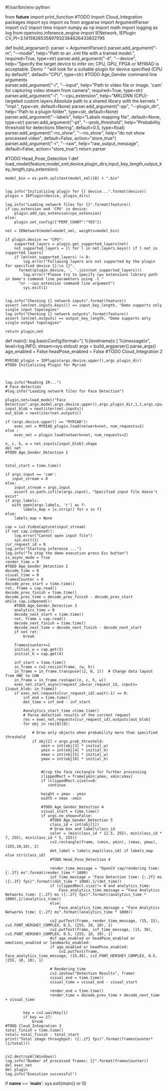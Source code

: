#!/usr/bin/env python


from __future__ import print_function
#TODO Import Cloud_Integration packages
import sys
import os
from argparse import ArgumentParser
import cv2
import time
import numpy as np
import math
import logging as log
from openvino.inference_engine import IENetwork, IEPlugin
CV_PI=3.1415926535897932384626433832795

def build_argparser():
    parser = ArgumentParser()
    parser.add_argument("-m", "--model", help="Path to an .xml file with a trained model.", required=True, type=str)
    parser.add_argument("-d", "--device",
                        help="Specify the target device to infer on; CPU, GPU, FPGA or MYRIAD is acceptable. Demo "
                             "will look for a suitable plugin for device specified (CPU by default)", default="CPU",
                        type=str)
    #TODO Age_Gender command line arguments				
    parser.add_argument("-i", "--input",
                        help="Path to video file or image. 'cam' for capturing video stream from camera", required=True,
                        type=str)
    parser.add_argument("-l", "--cpu_extension",
                        help="MKLDNN (CPU)-targeted custom layers.Absolute path to a shared library with the kernels "
                             "impl.", type=str, default=None)
    parser.add_argument("-pp", "--plugin_dir", help="Path to a plugin folder", type=str, default=None)  
    parser.add_argument("--labels", help="Labels mapping file", default=None, type=str)
    parser.add_argument("-pt", "--prob_threshold", help="Probability threshold for detections filtering",
                        default=0.5, type=float)
    parser.add_argument("-no_show", "--no_show", help="do not show processed video",
                        default=False, action="store_true")
    parser.add_argument("-r", "--raw", help="raw_output_message",
                        default=False, action="store_true")
    return parser

#TODO Head_Pose_Detection 1
def load_model(feature,model_xml,device,plugin_dirs,input_key_length,output_key_length,cpu_extension):

    model_bin = os.path.splitext(model_xml)[0] + ".bin"


    log.info("Initializing plugin for {} device...".format(device))
    plugin = IEPlugin(device, plugin_dirs)

    log.info("Loading network files for {}".format(feature))
    if cpu_extension and 'CPU' in device:
        plugin.add_cpu_extension(cpu_extension)
    else:
        plugin.set_config({"PERF_COUNT":"YES"})

    net = IENetwork(model=model_xml, weights=model_bin)

    if plugin.device == "CPU":
        supported_layers = plugin.get_supported_layers(net)
        not_supported_layers = [l for l in net.layers.keys() if l not in supported_layers]
        if len(not_supported_layers) != 0:
            log.error("Following layers are not supported by the plugin for specified device {}:\n {}".
		  format(plugin.device, ', '.join(not_supported_layers)))
            log.error("Please try to specify cpu extensions library path in demo's command line parameters using -l "
		  "or --cpu_extension command line argument")
            sys.exit(1)


    log.info("Checking {} network inputs".format(feature))
    assert len(net.inputs.keys()) == input_key_length, "Demo supports only single input topologies"
    log.info("Checking {} network outputs".format(feature))
    assert len(net.outputs) == output_key_length, "Demo supports only single output topologies"

    return plugin,net


def main():
    log.basicConfig(format="[ %(levelname)s ] %(message)s", level=log.INFO, stream=sys.stdout)
    args = build_argparser().parse_args()
    age_enabled = False
    headPose_enabled = False
    #TODO Cloud_Integration 2


    MYRIAD_plugin = IEPlugin(args.device.upper(),args.plugin_dir)
    #TODO Initializing Plugin for Myriad



    log.info("Reading IR...")
    # Face detection
    #log.info("Loading network files for Face Detection")

    plugin,net=load_model("Face Detection",args.model,args.device.upper(),args.plugin_dir,1,1,args.cpu_extension)
    input_blob = next(iter(net.inputs))
    out_blob = next(iter(net.outputs))

    if (args.device.upper() == "MYRIAD"):
        exec_net = MYRIAD_plugin.load(network=net, num_requests=2)
    else :
        exec_net = plugin.load(network=net, num_requests=2)

    n, c, h, w = net.inputs[input_blob].shape
    del net
    #TODO Age_Gender_Detection 1


    total_start = time.time()

    if args.input == 'cam':
       input_stream = 0
    else:
        input_stream = args.input
        assert os.path.isfile(args.input), "Specified input file doesn't exist"
    if args.labels:
       with open(args.labels, 'r') as f:
            labels_map = [x.strip() for x in f]
    else:
        labels_map = None

    cap = cv2.VideoCapture(input_stream)
    if not cap.isOpened():
        log.error("Cannot open input file")
        sys.exit(1)
    cur_request_id = 0
    log.info("Starting inference ...")
    log.info("To stop the demo execution press Esc button")
    is_async_mode = True
    render_time = 0
    #TODO Age_Gender_Detection 2
    decode_time = 0
    visual_time = 0
    framesCounter = 0
    decode_prev_start = time.time()
    ret, frame = cap.read()
    decode_prev_finish = time.time()
    decode_prev_time = decode_prev_finish - decode_prev_start
    while cap.isOpened():
        #TODO Age_Gender_Detection 3
        analytics_time = 0
        decode_next_start = time.time()
        ret, frame = cap.read()
        decode_next_finish = time.time()
        decode_next_time = decode_next_finish - decode_next_start
        if not ret:
            break

        framesCounter+=1
        initial_w = cap.get(3)
        initial_h = cap.get(4)

        inf_start = time.time()
        in_frame = cv2.resize(frame, (w, h))
        in_frame = in_frame.transpose((2, 0, 1))  # Change data layout from HWC to CHW
        in_frame = in_frame.reshape((n, c, h, w))
        exec_net.start_async(request_id=cur_request_id, inputs={input_blob: in_frame})            
        if exec_net.requests[cur_request_id].wait(-1) == 0:
            inf_end = time.time()
            det_time = inf_end - inf_start

            #analytics_start_time =time.time()
            # Parse detection results of the current request
            res = exec_net.requests[cur_request_id].outputs[out_blob]
            for obj in res[0][0]:

                # Draw only objects when probability more than specified threshold
                if obj[2] > args.prob_threshold:
                    xmin = int(obj[3] * initial_w)
                    ymin = int(obj[4] * initial_h)
                    xmax = int(obj[5] * initial_w)
                    ymax = int(obj[6] * initial_h)


                    #Crop the face rectangle for further processing
                    clippedRect = frame[ymin:ymax, xmin:xmax]  
                    if (clippedRect.size)==0:
                       continue                     			

                    height = ymax - ymin
                    width = xmax -xmin  

                    #TODO Age_Gender_Detection 4
                    visual_start = time.time()                                   
                    if args.no_show==False:    
                        #TODO Age_Gender_Detection 5
                        class_id = int(obj[1])                                     
                        # Draw box and label\class_id
                        color = (min(class_id * 12.5, 255), min(class_id * 7, 255), min(class_id * 5, 255))
                        cv2.rectangle(frame, (xmin, ymin), (xmax, ymax), (255,10,10), 2)
                        det_label = labels_map[class_id] if labels_map else str(class_id)
                        #TODO Head_Pose_Detection 4

                        render_time_message = "OpenCV cap/rendering time: {:.2f} ms".format(render_time * 1000)
                        inf_time_message = "Face Detection time: {:.2f} ms ({:.2f} fps)".format((det_time * 1000),1/(det_time))           
                        if (clippedRect.size)!= 0 and analytics_time:
                            Face_analytics_time_message = "Face Analytics Networks time: {:.2f} ms ({:.2f} fps)".format((analytics_time * 1000),1/(analytics_time))
                        else:
                            Face_analytics_time_message = "Face Analytics Networks time: {:.2f} ms".format((analytics_time * 1000))

                        cv2.putText(frame, render_time_message, (15, 15), cv2.FONT_HERSHEY_COMPLEX, 0.5, (255, 10, 10), 1)
                        cv2.putText(frame, inf_time_message, (15, 30), cv2.FONT_HERSHEY_COMPLEX, 0.5, (255, 10, 10), 1)
                        #if age_enabled or headPose_enabled or emotions_enabled or landmarks_enabled:
                        if age_enabled or headPose_enabled:
                            cv2.putText(frame, Face_analytics_time_message, (15,45), cv2.FONT_HERSHEY_COMPLEX, 0.5, (255, 10, 10), 1)

                        # Rendering time
                        cv2.imshow("Detection Results", frame)
                        visual_end = time.time()
                        visual_time = visual_end - visual_start

                        render_end = time.time()
                        render_time = decode_prev_time + decode_next_time + visual_time


            key = cv2.waitKey(1)
            if key == 27:
                break
    #TODO Cloud_Integration 3
    total_finish = time.time()
    total= total_finish - total_start
    print("Total image throughput: ({:.2f} fps)".format(framesCounter*(1/total)))


    cv2.destroyAllWindows()
    log.info("Number of processed frames: {}".format(framesCounter))
    del exec_net
    del plugin
    log.info("Execution successful")

if __name__ == '__main__':
    sys.exit(main() or 0)

